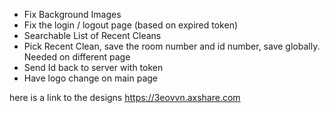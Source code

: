 * Fix Background Images
* Fix the login / logout page (based on expired token)
* Searchable List of Recent Cleans
* Pick Recent Clean, save the room number and id number, save globally. Needed on different page
* Send Id back to server with token
* Have logo change on main page

here is a link to the designs
https://3eovvn.axshare.com